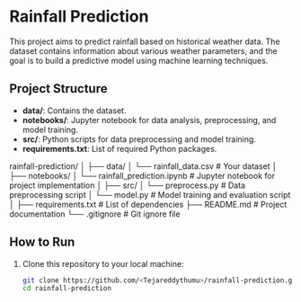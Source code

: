 # Rainfall Prediction

This project aims to predict rainfall based on historical weather data. The dataset contains information about various weather parameters, and the goal is to build a predictive model using machine learning techniques.

## Project Structure
- **data/**: Contains the dataset.
- **notebooks/**: Jupyter notebook for data analysis, preprocessing, and model training.
- **src/**: Python scripts for data preprocessing and model training.
- **requirements.txt**: List of required Python packages.

rainfall-prediction/
│
├── data/
│   └── rainfall_data.csv           # Your dataset
│
├── notebooks/
│   └── rainfall_prediction.ipynb   # Jupyter notebook for project implementation
│
├── src/
│   └── preprocess.py               # Data preprocessing script
│   └── model.py                    # Model training and evaluation script
│
├── requirements.txt                # List of dependencies
├── README.md                       # Project documentation
└── .gitignore                      # Git ignore file

  
## How to Run

1. Clone this repository to your local machine:
   ```bash
   git clone https://github.com/<Tejareddythumu>/rainfall-prediction.git
   cd rainfall-prediction
